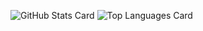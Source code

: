 ![GitHub Stats Card](https://github-readme-stats.vercel.app/api?username=danimal141&count_private=true)
![Top Languages Card](https://github-readme-stats.vercel.app/api/top-langs/?username=danimal141&layout=compact)

<!--
**danimal141/danimal141** is a ✨ _special_ ✨ repository because its `README.md` (this file) appears on your GitHub profile.

Here are some ideas to get you started:

- 🔭 I’m currently working on ...
- 🌱 I’m currently learning ...
- 👯 I’m looking to collaborate on ...
- 🤔 I’m looking for help with ...
- 💬 Ask me about ...
- 📫 How to reach me: ...
- 😄 Pronouns: ...
- ⚡ Fun fact: ...
-->
